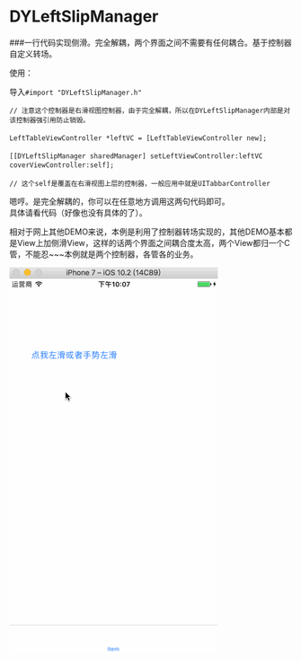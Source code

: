 # DYLeftSlipManager

###一行代码实现侧滑。完全解耦，两个界面之间不需要有任何耦合。基于控制器自定义转场。

使用：  

导入`#import "DYLeftSlipManager.h"  `

```iOS
// 注意这个控制器是右滑视图控制器，由于完全解耦，所以在DYLeftSlipManager内部是对该控制器强引用防止销毁。

LeftTableViewController *leftVC = [LeftTableViewController new];

[[DYLeftSlipManager sharedManager] setLeftViewController:leftVC coverViewController:self];

// 这个self是覆盖在右滑视图上层的控制器，一般应用中就是UITabbarController

```  

嗯哼。是完全解耦的，你可以在任意地方调用这两句代码即可。  
具体请看代码（好像也没有具体的了）。

相对于网上其他DEMO来说，本例是利用了控制器转场实现的，其他DEMO基本都是View上加侧滑View，这样的话两个界面之间耦合度太高，两个View都归一个C管，不能忍~~~本例就是两个控制器，各管各的业务。

![DYLeftSlipManagerGIF](DYLeftSlipManagerGIF.gif)
